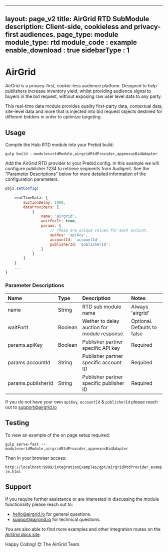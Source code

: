  ---
 layout: page_v2
 title: AirGrid RTD SubModule
 description: Client-side, cookieless and privacy-first audiences.
 page_type: module
 module_type: rtd
 module_code : example
 enable_download : true
 sidebarType : 1
 ---

# AirGrid

AirGrid is a privacy-first, cookie-less audience platform. Designed to help publishers increase inventory yield,
whilst providing audience signal to buyers in the bid request, without exposing raw user level data to any party.

This real-time data module provides quality first-party data, contextual data, site-level data and more that is 
injected into bid request objects destined for different bidders in order to optimize targeting.

## Usage

Compile the Halo RTD module into your Prebid build:

`gulp build --modules=rtdModule,airgridRtdProvider,appnexusBidAdapter`

Add the AirGrid RTD provider to your Prebid config. In this example we will configure publisher 1234 to retrieve segments from Audigent. See the "Parameter Descriptions" below for more detailed information of the configuration parameters. 

```js
pbjs.setConfig(
    ...
    realTimeData: {
        auctionDelay: 1000,
        dataProviders: [
            {
                name: 'airgrid',
                waitForIt: true,
                params: {
                    // These are unique values for each account.
                    apiKey: 'apiKey',
                    accountId: 'accountId',
                    publisherId: 'publisherId',
                }
            }
        ]
    }
    ...
}
```

### Parameter Descriptions

| Name  |Type | Description   | Notes  |
| :------------ | :------------ | :------------ |:------------ |
| name | String | RTD sub module name | Always 'airgrid' |
| waitForIt | Boolean | Wether to delay auction for module response | Optional. Defaults to false |
| params.apiKey | Boolean | Publisher partner specific API key | Required |
| params.accountId | String | Publisher partner specific account ID | Required |
| params.publisherId | String | Publisher partner specific publisher ID | Required |

If you do not have your own `apiKey`, `accountId` & `publisherId` please reach out to [support@airgrid.io](mailto:support@airgrid.io)

## Testing

To view an example of the on page setup required:

`gulp serve-fast --modules=rtdModule,airgridRtdProvider,appnexusBidAdapter`

Then in your browser access:

`http://localhost:9999/integrationExamples/gpt/airgridRtdProvider_example.html`

## Support

If you require further assistance or are interested in discussing the module functionality please reach out to:
- [hello@airgrid.io](mailto:hello@airgrid.io) for general questions.
- [support@airgrid.io](mailto:support@airgrid.io) for technical questions.

You are also able to find more examples and other integration routes on the [AirGrid docs site](docs.airgrid.io).

Happy Coding! 😊
The AirGrid Team.
